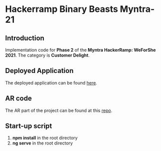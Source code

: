 # Hackerramp Binary Beasts Myntra-21

## Introduction
Implementation code for **Phase 2** of the **Myntra HackerRamp: WeForShe 2021**. The category is **Customer Delight**.

## Deployed Application 
The deployed application can be found [here](https://binary-beasts-myntra.herokuapp.com/home).

## AR code
The AR part of the project can be found at this [repo](https://gitlab.com/suchismita.b07/myntra-hackerramp-binary-beasts-ar).

## Start-up script
1. **npm install** in the root directory
2. **ng serve** in the root directory
 